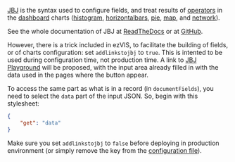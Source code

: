 [JBJ](http://jbj.readthedocs.org/) is the syntax used to configure fields, and
treat results of [operators](Operators.md) in the [dashboard](Dashboard.md)
charts ([histogram](Histogram.md), [horizontalbars](HorizontalBars.md),
[pie](Pie.md), [map](Map.md), and [network](Network.md)).

See the whole documentation of JBJ at
[ReadTheDocs](http://jbj.readthedocs.org/) or at
[GitHub](https://github.com/Inist-CNRS/node-jbj).

However, there is a trick included in ezVIS, to facilitate the building of
fields, or of charts configuration: set `addlinkstojbj` to `true`.
This is intented to be used during configuration time, not production time.
A link to [JBJ Playground](http://Inist-CNRS.github.io/jbj-playground/) will be proposed, with the input area already filled in with the data used in the pages where the button appear.

To access the same part as what is in a record (in `documentFields`), you need
to select the `data` part of the input JSON. So, begin with this
stylesheet:

```json
{
    "get": "data"
}
```

Make sure you set `addlinkstojbj` to `false` before deploying in production environment (or simply remove the key from the [configuration file](ConfigurationFile.md)).
